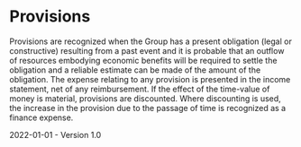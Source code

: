 # Provisions

Provisions are recognized when the Group has a present obligation (legal or constructive) resulting from a past event and it is probable that an outflow of resources embodying economic benefits will be required to settle the obligation and a reliable estimate can be made of the amount of the obligation. The expense relating to any provision is presented in the income statement, net of any reimbursement. If the effect of the time-value of money is material, provisions are discounted. Where discounting is used, the increase in the provision due to the passage of time is recognized as a finance expense.



2022-01-01 - Version 1.0